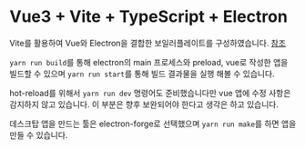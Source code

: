 # Vue3 + Vite + TypeScript + Electron

Vite를 활용하여 Vue와 Electron을 결합한 보일러플레이트를 구성하였습니다. [참조](https://blog.totominc.io/blog/electron-with-typescript-and-vite-as-a-build-system)

`yarn run build`를 통해 electron의 main 프로세스와 preload, vue로 작성한 앱을 빌드할 수 있으며 `yarn run start`를 통해 빌드 결과물을 실행 해볼 수 있습니다.

hot-reload를 위해서 `yarn run dev` 명령어도 준비했습니다만 vue 앱에 수정 사항은 감지하지 않고 있습니다. 이 부분은 향후 보완되어야 한다고 생각은 하고 있습니다.

데스크탑 앱을 만드는 툴은 electron-forge로 선택했으며 `yarn run make`를 하면 앱을 만들 수 있습니다.
